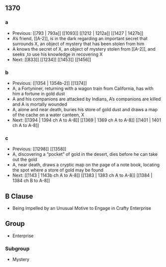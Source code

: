 ## 1370
### a
- Previous: [[793 | 793a]] [[1093]] [[1212 | 1212a]] [[1427 | 1427b]] 
- A’s friend, [[A-2]], is in the dark regarding an important secret that surrounds X, an object of mystery that has been stolen from him
- A knows the secret of X, an object of mystery stolen from [[A-2]], and seeks ,to use his knowledge in recovering X
- Next: [[833]] [[1234]] [[1453]] [[1456]] 

### b
- Previous: [[1354 | 1354b-2]] [[1374]] 
- A, a Fortyniner, returning with a wagon train from California, has with him a fortune in gold dust
- A and his companions are attacked by Indians, A’s companions are killed and A is mortally wounded
- A, alone and near death, buries his store of gold dust and draws a map of the cache on a water canteen, X
- Next: [[1394 | 1394 ch A to A-8]] [[1369 | 1369 ch A to A-8]] [[1401 | 1401 ch A to A-8]] 

### c
- Previous: [[1298]] [[1358]] 
- A, discovering a “pocket” of gold in the desert, dies before he can take out the gold
- A, near death, draws a cryptic map on the page of a note book, locating the spot where a store of gold may be found
- Next: [[1143 | 1143b ch A to A-8]] [[1383 | 1383 ch A to A-8]] [[1384 | 1384 ch B to A-8]] 

## B Clause
- Being Impelled by an Unusual Motive to Engage in Crafty Enterprise

## Group
- Enterprise

### Subgroup
- Mystery

